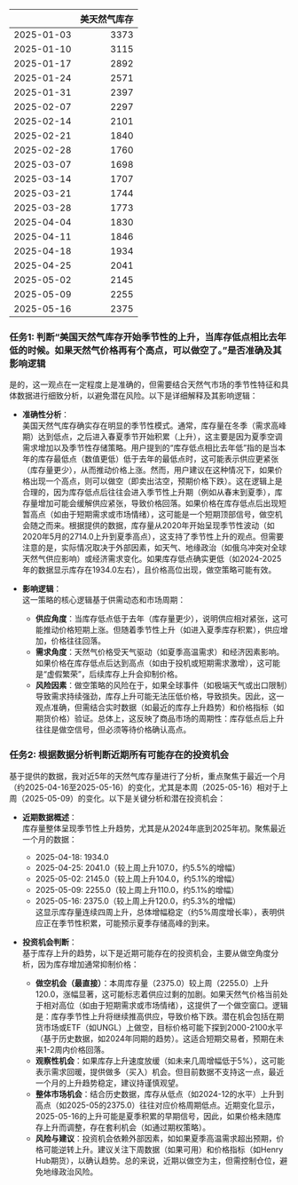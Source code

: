 |            |   美天然气库存 |
|:-----------|---------------:|
| 2025-01-03 |           3373 |
| 2025-01-10 |           3115 |
| 2025-01-17 |           2892 |
| 2025-01-24 |           2571 |
| 2025-01-31 |           2397 |
| 2025-02-07 |           2297 |
| 2025-02-14 |           2101 |
| 2025-02-21 |           1840 |
| 2025-02-28 |           1760 |
| 2025-03-07 |           1698 |
| 2025-03-14 |           1707 |
| 2025-03-21 |           1744 |
| 2025-03-28 |           1773 |
| 2025-04-04 |           1830 |
| 2025-04-11 |           1846 |
| 2025-04-18 |           1934 |
| 2025-04-25 |           2041 |
| 2025-05-02 |           2145 |
| 2025-05-09 |           2255 |
| 2025-05-16 |           2375 |

### 任务1: 判断“美国天然气库存开始季节性的上升，当库存低点相比去年低的时候。如果天然气价格再有个高点，可以做空了。”是否准确及其影响逻辑

是的，这一观点在一定程度上是准确的，但需要结合天然气市场的季节性特征和具体数据进行细致分析，以避免潜在风险。以下是详细解释及其影响逻辑：

- **准确性分析**：  
  美国天然气库存确实存在明显的季节性模式。通常，库存量在冬季（需求高峰期）达到低点，之后进入春夏季节开始积累（上升），这主要是因为夏季空调需求增加以及季节性存储策略。用户提到的“库存低点相比去年低”指的是当本年的库存最低点（数值更低）低于去年的最低点时，这可能表示供应更紧张（库存量更少），从而推动价格上涨。然而，用户建议在这种情况下，如果价格出现一个高点，则可以做空（即卖出沽空，预期价格下跌）。这在逻辑上是合理的，因为库存低点后往往会进入季节性上升期（例如从春末到夏季），库存量增加可能会缓解供应紧张，导致价格回落。如果价格在库存低点后出现短暂高点（如由于短期需求或市场情绪），这可能是一个短期顶部信号，做空机会随之而来。根据提供的数据，库存量从2020年开始呈现季节性波动（如2020年5月的2714.0上升到夏季高点），这支持了季节性上升的观点。但需要注意的是，实际情况取决于外部因素，如天气、地缘政治（如俄乌冲突对全球天然气供应影响）或经济需求变化。如果库存低点确实更低（如2024-2025年的数据显示库存在1934.0左右），且价格高位出现，做空策略可能有效。

- **影响逻辑**：  
  这一策略的核心逻辑基于供需动态和市场周期：  
  - **供应角度**：当库存低点低于去年（库存量更少），说明供应相对紧张，这可能推动价格短期上涨。但随着季节性上升（如进入夏季库存积累），供应增加，价格往往回落。  
  - **需求角度**：天然气价格受天气驱动（如夏季高温需求）和经济因素影响。如果价格在库存低点后达到高点（如由于投机或短期需求激增），这可能是“虚假繁荣”，后续库存上升会抑制价格。  
  - **风险因素**：做空策略的风险在于，如果全球事件（如极端天气或出口限制）导致需求持续强劲，库存上升可能无法压低价格，导致损失。因此，这一观点准确，但需结合实时数据（如最近的库存上升趋势）和价格指标（如期货价格）验证。总体上，这反映了商品市场的周期性：库存低点后上升往往是做空信号，但必须等待价格确认高点。

### 任务2: 根据数据分析判断近期所有可能存在的投资机会

基于提供的数据，我对近5年的天然气库存量进行了分析，重点聚焦于最近一个月（约2025-04-16至2025-05-16）的变化，尤其是本周（2025-05-16）相对于上周（2025-05-09）的变化。以下是关键分析和潜在投资机会：

- **近期数据概述**：  
  库存量整体呈现季节性上升趋势，尤其是从2024年底到2025年初。聚焦最近一个月的数据：  
  - 2025-04-18: 1934.0  
  - 2025-04-25: 2041.0（较上周上升107.0，约5.5%的增幅）  
  - 2025-05-02: 2145.0（较上周上升104.0，约5.1%的增幅）  
  - 2025-05-09: 2255.0（较上周上升110.0，约5.1%的增幅）  
  - 2025-05-16: 2375.0（较上周上升120.0，约5.3%的增幅）  
  这显示库存量连续四周上升，总体增幅稳定（约5%周度增长率），表明供应正在季节性积累，可能预示夏季存储高峰的到来。

- **投资机会判断**：  
  基于库存上升的趋势，以下是近期可能存在的投资机会，主要从做空角度分析，因为库存增加通常抑制价格：  
  - **做空机会（最直接）**：本周库存量（2375.0）较上周（2255.0）上升120.0，涨幅显著，这可能标志着供应过剩的加剧。如果天然气价格当前处于相对高位（如由于短期需求或市场情绪），这提供了一个做空窗口。逻辑是：库存季节性上升将继续推高供应，导致价格下跌。潜在机会包括在期货市场或ETF（如UNGL）上做空，目标价格可能下探到2000-2100水平（基于历史数据，如2024年同期的趋势）。这适合短期交易者，预期在未来1-2周内价格回落。  
  - **观察性机会**：如果库存上升速度放缓（如未来几周增幅低于5%），这可能表示需求回暖，提供做多（买入）机会。但目前数据不支持这一点，最近一个月的上升趋势稳定，建议持谨慎观望。  
  - **整体市场机会**：结合历史数据，库存从低点（如2024-12的水平）上升到高点（如2025-05的2375.0）往往对应价格周期低点。近期变化显示，2025-05-16的上升可能是夏季积累的早期信号，因此，如果价格未随库存上升而调整，存在套利机会（如通过期权策略）。  
  - **风险与建议**：投资机会依赖外部因素，如如果夏季高温需求超出预期，价格可能逆转上升。建议关注下周数据（如果可用）和价格指标（如Henry Hub期货），以确认趋势。总的来说，近期以做空为主，但需控制仓位，避免地缘政治风险。